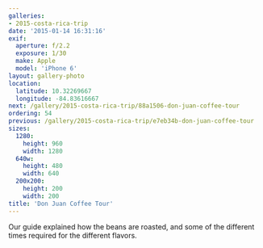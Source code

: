 ```yaml
---
galleries:
- 2015-costa-rica-trip
date: '2015-01-14 16:31:16'
exif:
  aperture: f/2.2
  exposure: 1/30
  make: Apple
  model: 'iPhone 6'
layout: gallery-photo
location:
  latitude: 10.32269667
  longitude: -84.83616667
next: /gallery/2015-costa-rica-trip/88a1506-don-juan-coffee-tour
ordering: 54
previous: /gallery/2015-costa-rica-trip/e7eb34b-don-juan-coffee-tour
sizes:
  1280:
    height: 960
    width: 1280
  640w:
    height: 480
    width: 640
  200x200:
    height: 200
    width: 200
title: 'Don Juan Coffee Tour'
---
```


Our guide explained how the beans are roasted, and some of the different times required for the different flavors.
